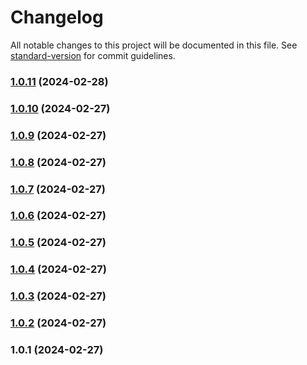 # Changelog

All notable changes to this project will be documented in this file. See [standard-version](https://github.com/conventional-changelog/standard-version) for commit guidelines.

### [1.0.11](https://github.com/Nico2433/custom-inputs/compare/v1.0.10...v1.0.11) (2024-02-28)

### [1.0.10](https://github.com/Nico2433/custom-inputs/compare/v1.0.9...v1.0.10) (2024-02-27)

### [1.0.9](https://github.com/Nico2433/custom-inputs/compare/v1.0.8...v1.0.9) (2024-02-27)

### [1.0.8](https://github.com/Nico2433/custom-inputs/compare/v1.0.7...v1.0.8) (2024-02-27)

### [1.0.7](https://github.com/Nico2433/custom-inputs/compare/v1.0.5...v1.0.7) (2024-02-27)

### [1.0.6](https://github.com/Nico2433/custom-inputs/compare/v1.0.5...v1.0.6) (2024-02-27)

### [1.0.5](https://github.com/Nico2433/custom-inputs/compare/v1.0.4...v1.0.5) (2024-02-27)

### [1.0.4](https://github.com/Nico2433/custom-inputs/compare/v1.0.3...v1.0.4) (2024-02-27)

### [1.0.3](https://github.com/Nico2433/custom-inputs/compare/v1.0.2...v1.0.3) (2024-02-27)

### [1.0.2](https://github.com/Nico2433/custom-inputs/compare/v1.0.1...v1.0.2) (2024-02-27)

### 1.0.1 (2024-02-27)
